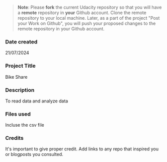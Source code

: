 >**Note**: Please **fork** the current Udacity repository so that you will have a **remote** repository in **your** Github account. Clone the remote repository to your local machine. Later, as a part of the project "Post your Work on Github", you will push your proposed changes to the remote repository in your Github account.

### Date created
21/07/2024

### Project Title
Bike Share

### Description
To read data and analyze data

### Files used
Incluse the csv file

### Credits
It's important to give proper credit. Add links to any repo that inspired you or blogposts you consulted.

